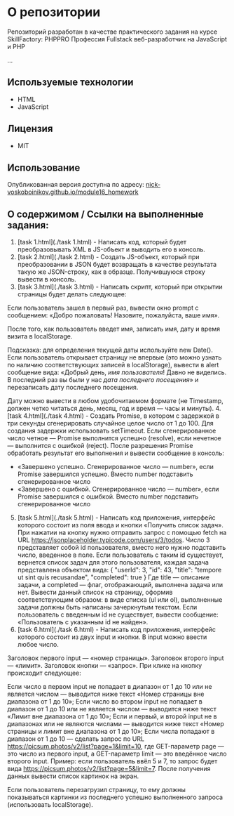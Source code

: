 # О репозитории
Репозиторий разработан в качестве практического задания на курсе SkillFactory: PHPPRO
Профессия Fullstack веб-разработчик на JavaScript и PHP

…

## Используемые технологии
* HTML
* JavaScript

## Лицензия
* MIT

## Использование
Опубликованная версия доступна по адресу:
[nick-voskoboinikov.github.io/module16_homework](https://nick-voskoboinikov.github.io/module16_homework/)

## О содержимом / Ссылки на выполненные задания:

1. [task 1.html](./task 1.html) - Написать код, который будет преобразовывать XML в JS-объект и выводить его в консоль.
2. [task 2.html](./task 2.html) - Создать JS-объект, который при преобразовании в JSON будет возвращать в качестве результата такую же JSON-строку, как в образце. Получившуюся строку вывести в консоль.
3. [task 3.html](./task 3.html) - Написать скрипт, который при открытии страницы будет делать следующее:

Если пользователь зашел в первый раз, вывести окно prompt с сообщением: «Добро пожаловать! Назовите, пожалуйста, ваше имя».

После того, как пользователь введет имя, записать имя, дату и время визита в localStorage.

Подсказка: для определения текущей даты используйте new Date().
Если пользователь открывает страницу не впервые (это можно узнать по наличию соответствующих записей в localStorage), вывести в alert сообщение вида: «Добрый день, *имя пользователя*! Давно не виделись. В последний раз вы были у нас *дата последнего посещения*» и перезаписать дату последнего посещения.

Дату можно вывести в любом удобочитаемом формате (не Timestamp, должен четко читаться день, месяц, год и время — часы и минуты).
4. [task 4.html](./task 4.html) - Создать Promise, в котором c задержкой в три секунды сгенерировать случайное целое число от 1 до 100. Для создания задержки использовать setTimeout. Если сгенерированное число четное — Promise выполнится успешно (resolve), если нечетное — выполнится с ошибкой (reject). После разрешения Promise обработать результат его выполнения и вывести сообщение в консоль:

* «Завершено успешно. Сгенерированное число — number», если Promise завершился успешно. Вместо number подставить сгенерированное число
* «Завершено с ошибкой. Сгенерированное число — number», если Promise завершился с ошибкой. Вместо number подставить сгенерированное число
5. [task 5.html](./task 5.html) - Написать код приложения, интерфейс которого состоит из поля ввода и кнопки «Получить список задач». При нажатии на кнопку нужно отправить запрос с помощью fetch на URL https://jsonplaceholder.typicode.com/users/3/todos. Число 3 представляет собой id пользователя, вместо него нужно подставить число, введенное в поле. Если пользователь с таким id существует, вернется список задач для этого пользователя, каждая задача представлена объектом вида:
{
    "userId": 3,
    "id": 43,
    "title": "tempore ut sint quis recusandae",
    "completed": true
}
Где title — описание задачи, а completed — флаг, отображающий, выполнена задача или нет. Вывести данный список на страницу, оформив соответствующим образом: в виде списка (ul или ol), выполненные задачи должны быть написаны зачеркнутым текстом. Если пользователь с введенным id не существует, вывести сообщение:
«Пользователь с указанным id не найден».
6. [task 6.html](./task 6.html) - Написать код приложения, интерфейс которого состоит из двух input и кнопки. В input можно ввести любое число.

Заголовок первого input — «номер страницы».
Заголовок второго input — «лимит».
Заголовок кнопки — «запрос».
При клике на кнопку происходит следующее:

Если число в первом input не попадает в диапазон от 1 до 10 или не является числом — выводится ниже текст «Номер страницы вне диапазона от 1 до 10»;
Если число во втором input не попадает в диапазон от 1 до 10 или не является числом — выводится ниже текст «Лимит вне диапазона от 1 до 10»;
Если и первый, и второй input не в диапазонах или не являются числами — выводится ниже текст «Номер страницы и лимит вне диапазона от 1 до 10»;
Если числа попадают в диапазон от 1 до 10 — сделать запрос по URL https://picsum.photos/v2/list?page=1&limit=10, где GET-параметр page — это число из первого input, а GET-параметр limit — это введённое число второго input. 
Пример: если пользователь ввёл 5 и 7, то запрос будет вида https://picsum.photos/v2/list?page=5&limit=7.
После получения данных вывести список картинок на экран.

Если пользователь перезагрузил страницу, то ему должны показываться картинки из последнего успешно выполненного запроса (использовать localStorage).
